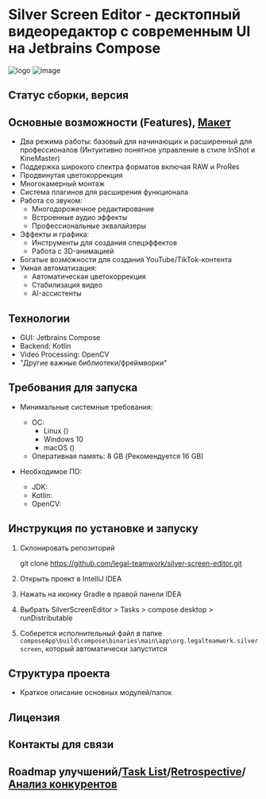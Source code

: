 # Silver Screen Editor - десктопный видеоредактор с современным UI на Jetbrains Compose

![logo](https://github.com/user-attachments/assets/e3e090c5-280a-4f30-bea4-056c86277127)
![image](https://github.com/user-attachments/assets/e3e090c5-280a-4f30-bea4-056c86277127)

## Статус сборки, версия

## Основные возможности (Features), [Макет](https://www.figma.com/design/ySFG5GAiNJNX59Y3lJAube/Untitled?node-id=0-1&t=0E2U2U6dK1W6fdVZ-1)
- Два режима работы: базовый для начинающих и расширенный для профессионалов (Интуитивно понятное управление в стиле InShot и KineMaster)
- Поддержка широкого спектра форматов включая RAW и ProRes
- Продвинутая цветокоррекция
- Многокамерный монтаж
- Система плагинов для расширения функционала
- Работа со звуком:
  - Многодорожечное редактирование
  - Встроенные аудио эффекты
  - Профессиональные эквалайзеры
- Эффекты и графика:
  - Инструменты для создания спецэффектов
  - Работа с 3D-анимацией
- Богатые возможности для создания YouTube/TikTok-контента
- Умная автоматизация:
  - Автоматическая цветокоррекция
  - Стабилизация видео
  - AI-ассистенты

## Технологии
- GUI: Jetbrains Compose
- Backend: Kotlin
- Video Processing: OpenCV
- "Другие важные библиотеки/фреймворки"

## Требования для запуска
- Минимальные системные требования:
  - ОС:
    - Linux ()
    - Windows 10
    - macOS ()
  - Оперативная память: 8 GB (Рекомендуется 16 GB)

- Необходимое ПО:
  - JDK: 
  - Kotlin:
  - OpenCV:

## Инструкция по установке и запуску

1. Склонировать репозиторий
   
   git clone https://github.com/legal-teamwork/silver-screen-editor.git
   

2. Открыть проект в IntelliJ IDEA

3. Нажать на иконку Gradle в правой панели IDEA

4. Выбрать SilverScreenEditor > Tasks > compose desktop > runDistributable

5. Соберется исполнительный файл в папке `composeApp\build\compose\binaries\main\app\org.legalteamwork.silverscreen`, который автоматически запустится

## Структура проекта
- Краткое описание основных модулей/папок 

## Лицензия

## Контакты для связи

## Roadmap улучшений/[Task List](https://github.com/orgs/legal-teamwork/projects/3)/[Retrospective](https://docs.google.com/spreadsheets/d/1xqDXDvht4POZUiHmGrPIutCRE7hXpFMqWUFsSu-6_8k/edit?usp=sharing)/[Анализ конкурентов](analysis.md)
